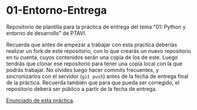 # 01-Entorno-Entrega

Repositorio de plantilla para la práctica de entrega del tema "01: Python y entorno de desarrollo" de PTAVI.

Recuerda que antes de empezar a trabajar con esta practica deberías realizar un
fork de este repositorio, con lo que crearás un nuevo repositorio en tu cuenta,
cuyos contenidos serán una copia de los de este.
Luego tendrás que clonar ese repositorio para tener una copia local con
la que podrás trabajar. No olvides luego hacer commits frecuentes, y
sincronizarlos con el servidor (`git push`) antes de la fecha de entrega
final de la práctica. Recuerda también que para que pueda ser corregido, el
repositorio deberá ser público a partir de la fecha de entrega.

[Enunciado de esta práctica](https://gitlab.com/cursomminet/code/-/blob/master/01-entorno/ejercicios.md).

